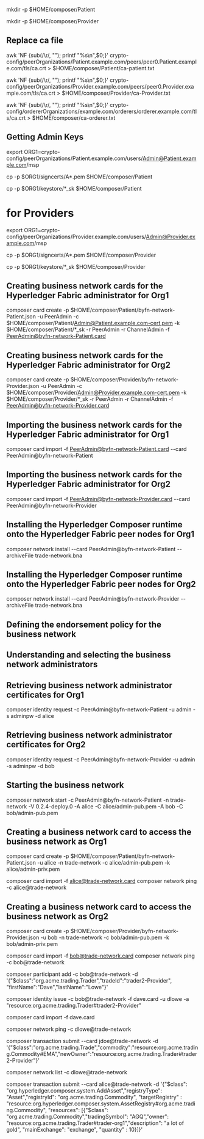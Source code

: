 mkdir -p $HOME/composer/Patient

mkdir -p $HOME/composer/Provider


## Replace ca file 

awk 'NF {sub(/\r/, ""); printf "%s\\n",$0;}' crypto-config/peerOrganizations/Patient.example.com/peers/peer0.Patient.example.com/tls/ca.crt > $HOME/composer/Patient/ca-patient.txt

awk 'NF {sub(/\r/, ""); printf "%s\\n",$0;}' crypto-config/peerOrganizations/Provider.example.com/peers/peer0.Provider.example.com/tls/ca.crt > $HOME/composer/Provider/ca-Provider.txt

awk 'NF {sub(/\r/, ""); printf "%s\\n",$0;}' crypto-config/ordererOrganizations/example.com/orderers/orderer.example.com/tls/ca.crt > $HOME/composer/ca-orderer.txt

## Getting Admin Keys 

export ORG1=crypto-config/peerOrganizations/Patient.example.com/users/Admin@Patient.example.com/msp

cp -p $ORG1/signcerts/A*.pem $HOME/composer/Patient

cp -p $ORG1/keystore/*_sk $HOME/composer/Patient

# for Providers

export ORG1=crypto-config/peerOrganizations/Provider.example.com/users/Admin@Provider.example.com/msp

cp -p $ORG1/signcerts/A*.pem $HOME/composer/Provider

cp -p $ORG1/keystore/*_sk $HOME/composer/Provider

## Creating business network cards for the Hyperledger Fabric administrator for Org1

composer card create -p $HOME/composer/Patient/byfn-network-Patient.json -u PeerAdmin -c $HOME/composer/Patient/Admin@Patient.example.com-cert.pem -k $HOME/composer/Patient/*_sk -r PeerAdmin -r ChannelAdmin -f PeerAdmin@byfn-network-Patient.card

## Creating business network cards for the Hyperledger Fabric administrator for Org2

composer card create -p $HOME/composer/Provider/byfn-network-Provider.json -u PeerAdmin -c $HOME/composer/Provider/Admin@Provider.example.com-cert.pem -k $HOME/composer/Provider/*_sk -r PeerAdmin -r ChannelAdmin -f PeerAdmin@byfn-network-Provider.card

## Importing the business network cards for the Hyperledger Fabric administrator for Org1

composer card import -f PeerAdmin@byfn-network-Patient.card --card PeerAdmin@byfn-network-Patient

##  Importing the business network cards for the Hyperledger Fabric administrator for Org2

composer card import -f PeerAdmin@byfn-network-Provider.card --card PeerAdmin@byfn-network-Provider

## Installing the Hyperledger Composer runtime onto the Hyperledger Fabric peer nodes for Org1

composer network install --card PeerAdmin@byfn-network-Patient --archiveFile trade-network.bna

## Installing the Hyperledger Composer runtime onto the Hyperledger Fabric peer nodes for Org2

composer network install --card PeerAdmin@byfn-network-Provider --archiveFile trade-network.bna
##  Defining the endorsement policy for the business network

##  Understanding and selecting the business network administrators

## Retrieving business network administrator certificates for Org1

composer identity request -c PeerAdmin@byfn-network-Patient -u admin -s adminpw -d alice

## Retrieving business network administrator certificates for Org2

composer identity request -c PeerAdmin@byfn-network-Provider -u admin -s adminpw -d bob

## Starting the business network

composer network start -c PeerAdmin@byfn-network-Patient -n trade-network -V 0.2.4-deploy.0 -A alice -C alice/admin-pub.pem -A bob -C bob/admin-pub.pem

## Creating a business network card to access the business network as Org1

composer card create -p $HOME/composer/Patient/byfn-network-Patient.json -u alice -n trade-network -c alice/admin-pub.pem -k alice/admin-priv.pem

composer card import -f alice@trade-network.card
composer network ping -c alice@trade-network

## Creating a business network card to access the business network as Org2

composer card create -p $HOME/composer/Provider/byfn-network-Provider.json -u bob -n trade-network -c bob/admin-pub.pem -k bob/admin-priv.pem

composer card import -f bob@trade-network.card
composer network ping -c bob@trade-network

composer participant add -c bob@trade-network -d '{"$class":"org.acme.trading.Trader","tradeId":"trader2-Provider", "firstName":"Dave","lastName":"Lowe"}'

composer identity issue -c bob@trade-network -f dave.card -u dlowe -a "resource:org.acme.trading.Trader#trader2-Provider"

composer card import -f dave.card

composer network ping -c dlowe@trade-network

composer transaction submit --card jdoe@trade-network -d '{"$class":"org.acme.trading.Trade","commodity":"resource:org.acme.trading.Commodity#EMA","newOwner":"resource:org.acme.trading.Trader#trader2-Provider"}'

composer network list -c dlowe@trade-network

composer transaction submit --card alice@trade-network -d '{"$class": "org.hyperledger.composer.system.AddAsset","registryType": "Asset","registryId": "org.acme.trading.Commodity", "targetRegistry" : "resource:org.hyperledger.composer.system.AssetRegistry#org.acme.trading.Commodity", "resources": [{"$class": "org.acme.trading.Commodity","tradingSymbol": "AGQ","owner": "resource:org.acme.trading.Trader#trader-org1","description": "a lot of gold", "mainExchange": "exchange", "quantity" : 10}]}'
